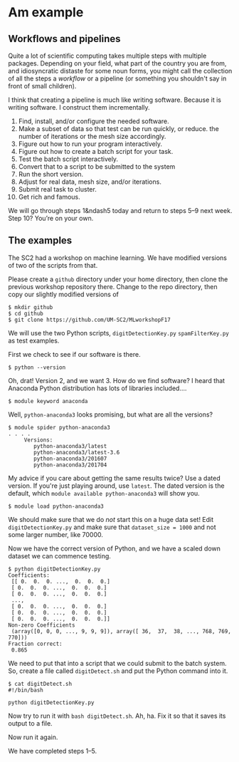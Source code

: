 # Am example

## Workflows and pipelines

Quite a lot of scientific computing takes multiple steps with multiple
packages.  Depending on your field, what part of the country you are
from, and idiosyncratic distaste for some noun forms, you might call
the collection of all the steps a _workflow_ or a pipeline (or something
you shouldn't say in front of small children).

I think that creating a pipeline is much like writing software.  Because
it is writing software. I construct them incrementally.

1. Find, install, and/or configure the needed software.
1. Make a subset of data so that test can be run quickly, or reduce.
   the number of iterations or the mesh size accordingly.
1. Figure out how to run your program interactively.
1. Figure out how to create a batch script for your task.
1. Test the batch script interactively.
1. Convert that to a script to be submitted to the system
1. Run the short version.
1. Adjust for real data, mesh size, and/or iterations.
1. Submit real task to cluster.
1. Get rich and famous.

We will go through steps 1&ndash5 today and return to steps 5&ndash;9
next week.  Step 10?  You&rsquo;re on your own.

## The examples

The SC2 had a workshop on machine learning.  We have modified versions
of two of the scripts from that.

Please create a `github` directory under your home directory, then clone
the previous workshop repository there.  Change to the repo directory,
then copy our slightly modified versions of

```
$ mkdir github
$ cd github
$ git clone https://github.com/UM-SC2/MLworkshopF17
```

We will use the two Python scripts, `digitDetectionKey.py` `spamFilterKey.py`
as test examples.

First we check to see if our software is there.

```
$ python --version
```

Oh, drat!  Version 2, and we want 3.  How do we find software? I heard
that Anaconda Python distribution has lots of libraries included....

```
$ module keyword anaconda
```

Well, `python-anaconda3` looks promising, but what are all the versions?

```
$ module spider python-anaconda3
. . . .
     Versions:
        python-anaconda3/latest
        python-anaconda3/latest-3.6
        python-anaconda3/201607
        python-anaconda3/201704
```

My advice if you care about getting the same results twice?  Use a
dated version. If you're just playing around, use `latest`. The
dated version is the default, which `module available
python-anaconda3` will show you.

```
$ module load python-anaconda3
```

We should make sure that we do _not_ start this on a huge data set!
Edit `digitDetectionKey.py` and make sure that `dataset_size = 1000`
and not some larger number, like 70000.

Now we have the correct version of Python, and we have a scaled
down dataset we can commence testing.

```
$ python digitDetectionKey.py
Coefficients: 
 [[ 0.  0.  0. ...,  0.  0.  0.]
 [ 0.  0.  0. ...,  0.  0.  0.]
 [ 0.  0.  0. ...,  0.  0.  0.]
 ..., 
 [ 0.  0.  0. ...,  0.  0.  0.]
 [ 0.  0.  0. ...,  0.  0.  0.]
 [ 0.  0.  0. ...,  0.  0.  0.]]
Non-zero Coefficients 
 (array([0, 0, 0, ..., 9, 9, 9]), array([ 36,  37,  38, ..., 768, 769, 770]))
Fraction correct: 
 0.865
```

We need to put that into a script that we could submit to the batch
system.  So, create a file called `digitDetect.sh` and put the Python
command into it.

```
$ cat digitDetect.sh 
#!/bin/bash

python digitDetectionKey.py
```

Now try to run it with `bash digitDetect.sh`.  Ah, ha.  Fix it so
that it saves its output to a file.

Now run it again.

We have completed steps 1&ndash;5.
